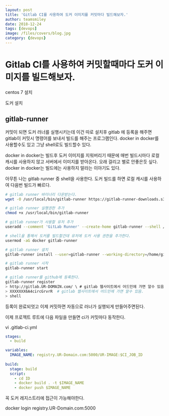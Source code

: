 ```yaml
---
layout: post
title: 'Gitlab CI를 사용하여 도커 이미지를 커밋마다 빌드해보자.' 
author: teamsmiley
date: 2018-12-24
tags: [devops]
image: /files/covers/blog.jpg
category: {devops}
---
```


# Gitlab CI를 사용하여 커밋할때마다 도커 이미지를 빌드해보자.

centos 7  설치 

도커 설치 

## gitlab-runner 

커밋이 되면 도커 러너를 실행시키는데 이건 따로 설치후 gitlab 에 등록을 해주면 gitlab이 커밋시 명령어를 보내서 빌드를 해주는 프로그램인다. docker in docker를 사용할수도 있고 그냥 shell로도 빌드할수 있다. 

docker in docker는 빌드후 도커 이미지를 지워버리기 때문에 매번 빌드시마다 로컬 캐시를 사용하지 않고 서버에서 이미지를 받아온다.  오래 걸리고 별로 안좋은듯 싶다. docker in docker는 빌드에는 사용하지 말라는 이야기도 있다. 

아무튼 나는 gitlab runner 중 shell을 사용한다. 도커 빌드를 하면 로컬 캐시를 사용하여 다음번 빌드가 빠르다.

```bash
# gitlab runner 바이너리 다운받는다.
wget -O /usr/local/bin/gitlab-runner https://gitlab-runner-downloads.s3.amazonaws.com/latest/binaries/gitlab-runner-linux-amd64

# gitlab runner 실행권한 추가 
chmod +x /usr/local/bin/gitlab-runner

# gitlab runner가 사용할 유저 추가 
useradd --comment 'GitLab Runner' --create-home gitlab-runner --shell /bin/bash

# shell을 통해서 도커를 빌드할건데 유저에 도커 사용 권한을 추가한다. 
usermod -aG docker gitlab-runner

# gitlab runner 설치
gitlab-runner install --user=gitlab-runner --working-directory=/home/gitlab-runner

# gitlab runner 시작
gitlab-runner start

# gitlab runner를 github에 등록한다.
gitlab-runner register 
> http://gitlab.UR-DOMAIN.com/ \ # gitlab 웹사이트에서 어드민에 가면 알수 있음. 
> XXXXXXX6A4circGrvrR  # gitlab 웹사이트에서 어드민에 가면 알수 있음. 
> shell
```
등록이 완료되엇고 이제 커밋하면 자동으로 러너가 실행되게 만들어주면된다. 

이제 프로젝트 루트에 다음 파일을 만들면 ci가 커밋마다 동작한다.

vi .gitlab-ci.yml
```yml
stages:
  - build

variables:
  IMAGE_NAME: registry.UR-Domain.com:5000/UR-IMAGE:$CI_JOB_ID
  
build:
  stage: build
  script:
    - cd ID
    - docker build . -t $IMAGE_NAME
    - docker push $IMAGE_NAME
```

꼭 도커 레지스트리에 접근이 가능해야한다.

docker login registry.UR-Domain.com:5000 

